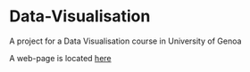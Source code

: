 # Data-Visualisation
A project for a Data Visualisation course in University of Genoa

A web-page is located [here](https://marussia239.github.io/Data-Visualisation/)
